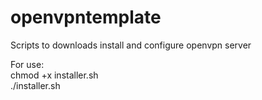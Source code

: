 # openvpntemplate
Scripts to downloads install and configure openvpn server

For use:<br>
chmod +x installer.sh<br>
./installer.sh<br>
